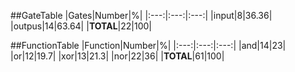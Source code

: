 ##GateTable
|Gates|Number|%|
|:---:|:---:|:---:|
|input|8|36.36|
|outpus|14|63.64|
|**TOTAL**|22|100|

##FunctionTable
|Function|Number|%|
|:---:|:---:|:---:|
|and|14|23|
|or|12|19.7|
|xor|13|21.3|
|nor|22|36|
|**TOTAL**|61|100|


